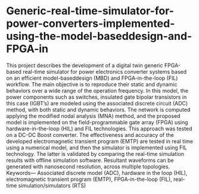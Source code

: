 # Generic-real-time-simulator-for-power-converters-implemented-using-the-model-baseddesign-and-FPGA-in

This project describes the development of a digital twin generic FPGA-based real-time simulator for power
electronics converter systems based on an efficient model-baseddesign (MBD) and FPGA-in-the-loop (FIL) workflow. The main
objective is to reproduce their static and dynamic behaviors
over a wide range of the operation frequency. In this model, the
power components such as switches, insulated gate bipolar
transistors in this case (IGBT’s) are modeled using the
associated discrete circuit (ADC) method, with both static and
dynamic behaviors. The network is computed applying the
modified nodal analysis (MNA) method, and the proposed
model is implemented on the field-programmable gate array
(FPGA) using hardware-in-the-loop (HIL) and FIL
technologies. This approach was tested on a DC-DC Boost
converter. The effectiveness and accuracy of the developed
electromagnetic transient program (EMTP) are tested in real
time using a numerical model, and then the simulator is
implemented using FIL technology. The latter is validated by
comparing the real-time simulation results with offline
simulation software. Resultant waveforms can be generated
with nanosecond resolution, across multiple topologies.
Keywords— Associated discrete model (ADC), hardware in
the loop (HIL), electromagnetic transient program (EMTP),
FPGA-in-the-loop (FIL), real-time simulation/simulators (RTS)
